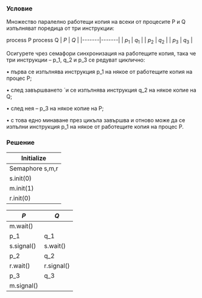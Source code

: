 ### Условие

Множество паралелно работещи копия на всеки от процесите P и Q изпълняват
поредица от три инструкции:

process P process Q
|  $P$  |  $Q$  |
|-------|-------|
| $p_1$ | $q_1$ |
| $p_2$ | $q_2$ | 
| $p_3$ | $q_3$ |

Осигурете чрез семафори синхронизация на работещите копия, така че три инструкции – p_1, q_2
и p_3 се редуват циклично:

• първа се изпълнява инструкция p_1 на някое от работещите копия на процес P;

• след завършването ´и се изпълнява инструкция q_2 на някое копие на Q;

• след нея – p_3 на някое копие на P;

• с това едно минаване през цикъла завършва и отново може да се изпълни инструкция p_1 на
някое от работещите копия на процес P.


### Решение

| Initialize  |
|-------------|
| Semaphore s,m,r |
| s.init(0)   |
| m.init(1)   |
| r.init(0)   |

|  $P$  |  $Q$  |
|-------|-------|
|m.wait()||
|p_1         |q_1|
|s.signal() | s.wait()|
|p_2        | q_2|
|r.wait()   | r.signal()|
|p_3        | q_3|
|m.signal()||